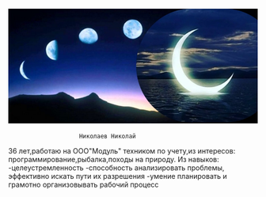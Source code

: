 ![Фото профиля](img\moon.png)


                        Николаев Николай

36 лет,работаю на ООО"Модуль" техником по учету,из интересов: программирование,рыбалка,походы на природу.
               Из навыков:
-целеустремленность
-способность анализировать проблемы, эффективно искать пути их разрешения
-умение планировать и грамотно организовывать рабочий процесс
